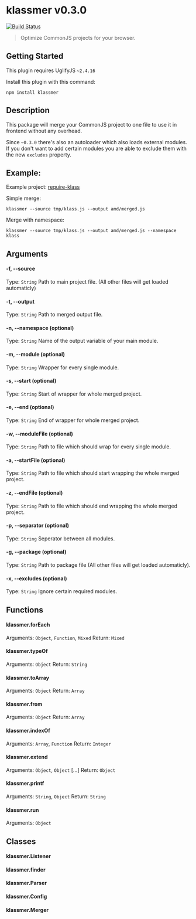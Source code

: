 # klassmer v0.3.0
[![Build Status](https://travis-ci.org/ayecue/klassmer.png?branch=master)](https://travis-ci.org/ayecue/klassmer)

> Optimize CommonJS projects for your browser.


## Getting Started
This plugin requires UglifyJS `~2.4.16`

Install this plugin with this command:

```shell
npm install klassmer
```


## Description

This package will merge your CommonJS project to one file to use it in frontend without any overhead.

Since `~0.3.0` there's also an autoloader which also loads external modules. If you don't want to add certain modules you are able to exclude them with the new `excludes` property.


## Example:

Example project: [require-klass](https://github.com/ayecue/require-klass)

Simple merge:
```shell
klassmer --source tmp/klass.js --output amd/merged.js
```

Merge with namespace:
```shell
klassmer --source tmp/klass.js --output amd/merged.js --namespace klass
```

## Arguments

#### -f, --source
Type: `String`
Path to main project file. (All other files will get loaded automaticly)

#### -t, --output
Type: `String`
Path to merged output file.

#### -n, --namespace (optional)
Type: `String`
Name of the output variable of your main module.

#### -m, --module (optional)
Type: `String`
Wrapper for every single module.

#### -s, --start (optional)
Type: `String`
Start of wrapper for whole merged project.

#### -e, --end (optional)
Type: `String`
End of wrapper for whole merged project.

#### -w, --moduleFile (optional)
Type: `String`
Path to file which should wrap for every single module.

#### -a, --startFile (optional)
Type: `String`
Path to file which should start wrapping the whole merged project.

#### -z, --endFile (optional)
Type: `String`
Path to file which should end wrapping the whole merged project.

#### -p, --separator (optional)
Type: `String`
Seperator between all modules.

#### -g, --package (optional)
Type: `String`
Path to package file (All other files will get loaded automaticly).

#### -x, --excludes (optional)
Type: `String`
Ignore certain required modules.


## Functions

#### klassmer.forEach
Arguments: `Object`, `Function`, `Mixed`
Return: `Mixed`

#### klassmer.typeOf
Arguments: `Object`
Return: `String`

#### klassmer.toArray
Arguments: `Object`
Return: `Array`

#### klassmer.from
Arguments: `Object`
Return: `Array`

#### klassmer.indexOf
Arguments: `Array`, `Function`
Return: `Integer`

#### klassmer.extend
Arguments: `Object`, `Object` [...]
Return: `Object`

#### klassmer.printf
Arguments: `String`, `Object`
Return: `String`

#### klassmer.run
Arguments: `Object`


## Classes

#### klassmer.Listener
#### klassmer.finder
#### klassmer.Parser
#### klassmer.Config
#### klassmer.Merger
